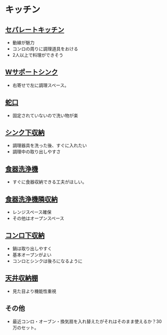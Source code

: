 # キッチン


## [セパレートキッチン](https://pin.it/v8UNlRa)
  * 動線が魅力
  * コンロの周りに調理道具をおける
  * 2人以上で料理ができそう

## [Wサポートシンク](https://www.lixil.co.jp/lineup/kitchen/alesta/parts/parts04.htm)
  * 右寄せで左に調理スペース。

## [蛇口](https://pin.it/1eeNvLt)
  * 固定されていないので洗い物が楽 

## [シンク下収納](https://pin.it/1oUR9BV)
  * 調理器具を洗った後、すぐに入れたい
  * 調理中の取り出しやすさ 

## [食器洗浄機](https://kries.jp/uchiblog/dishwasher-care)
  * すぐに食器収納できる工夫がほしい。

## [食器洗浄機隣収納](https://pin.it/3ThPE0n)
  * レンジスペース確保
  * その他はオープンスペース

## [コンロ下収納](https://pin.it/6mTZmHt)
  * 鍋は取り出しやすく
  * 基本オープンがよい
  * コンロとシンクは後ろになるように

## [天井収納棚](https://pin.it/3bLFxiJ)
  * 見た目より機能性重視

## その他
  * 最近コンロ・オーブン・換気扇を入れ替えたがそれはそのまま使えるか？30万のセット。

